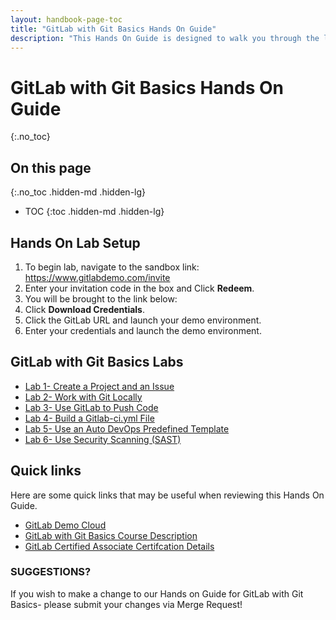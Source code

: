 ```yaml
---
layout: handbook-page-toc
title: "GitLab with Git Basics Hands On Guide"
description: "This Hands On Guide is designed to walk you through the lab exercises used in the GitLab with Git Basics course."
---
```

# GitLab with Git Basics Hands On Guide
{:.no_toc}

## On this page
{:.no_toc .hidden-md .hidden-lg}

- TOC
{:toc .hidden-md .hidden-lg}

## Hands On Lab Setup

1. To begin lab, navigate to the sandbox link: <https://www.gitlabdemo.com/invite>  
2. Enter your invitation code in the box and Click **Redeem**. 
3. You will be brought to the link below: 
4. Click **Download Credentials**. 
5. Click the GitLab URL and launch your demo environment. 
6. Enter your credentials and launch the demo environment. 

## GitLab with Git Basics Labs
* [Lab 1- Create a Project and an Issue](https://about.gitlab.com/handbook/customer-success/professional-services-engineering/education-services/%20gitbasicshandsonlab1.html)
* [Lab 2- Work with Git Locally](https://about.gitlab.com/handbook/customer-success/professional-services-engineering/education-services/%20gitbasicshandsonlab2.html)
* [Lab 3- Use GitLab to Push Code](https://about.gitlab.com/handbook/customer-success/professional-services-engineering/education-services/%20gitbasicshandsonlab3.html)
* [Lab 4- Build a Gitlab-ci.yml File](https://about.gitlab.com/handbook/customer-success/professional-services-engineering/education-services/%20gitbasicshandsonlab4.html)
* [Lab 5- Use an Auto DevOps Predefined Template](https://about.gitlab.com/handbook/customer-success/professional-services-engineering/education-services/%20gitbasicshandsonlab5.html)
* [Lab 6- Use Security Scanning (SAST)](https://about.gitlab.com/handbook/customer-success/professional-services-engineering/education-services/%20gitbasicshandsonlab6.html)

## Quick links

Here are some quick links that may be useful when reviewing this Hands On Guide.

* [GitLab Demo Cloud](https://gitlabdemo.com/login)
* [GitLab with Git Basics Course Description](https://about.gitlab.com/services/education/gitlab-basics/)
* [GitLab Certified Associate Certifcation Details](https://about.gitlab.com/services/education/gitlab-certified-associate/)


### SUGGESTIONS?

If you wish to make a change to our Hands on Guide for GitLab with Git Basics- please submit your changes via Merge Request!

